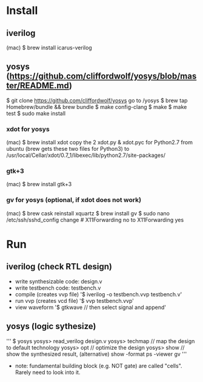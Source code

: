 # Install
## iverilog
(mac)
$ brew install icarus-verilog

## yosys (https://github.com/cliffordwolf/yosys/blob/master/README.md)
$ git clone https://github.com/cliffordwolf/yosys
go to /yosys
$ brew tap Homebrew/bundle && brew bundle
$ make config-clang
$ make
$ make test
$ sudo make install

### xdot for yosys
(mac)
$ brew install xdot
copy the 2 xdot.py & xdot.pyc for Python2.7 from ubuntu (brew gets these two files for Python3)
to /usr/local/Cellar/xdot/0.7_1/libexec/lib/python2.7/site-packages/

### gtk+3
(mac)
$ brew install gtk+3

### gv for yosys (optional, if xdot does not work)
(mac)
$ brew cask reinstall xquartz
$ brew install gv
$ sudo nano /etc/ssh/sshd_config 
    change 
    # X11Forwarding no
    to
    X11Forwarding yes

# Run
## iverilog (check RTL design)
- write synthesizable code: design.v
- write testbench code: testbench.v
- compile (creates vvp file)
'$ iverilog -o testbench.vvp testbench.v'
- run vvp (creates vcd file)
'$ vvp testbench.vvp'
- view waveform
'$ gtkwave   // then select signal and append'

## yosys (logic sythesize)
'''
$ yosys
yosys> read_verilog design.v
yosys> techmap      // map the design to default technology
yosys> opt          // optimize the design
yosys> show         // show the synthesized result, (alternative) show -format ps -viewer gv
'''
- note: fundamental building block (e.g. NOT gate) are called "cells". Rarely need to look into it. 